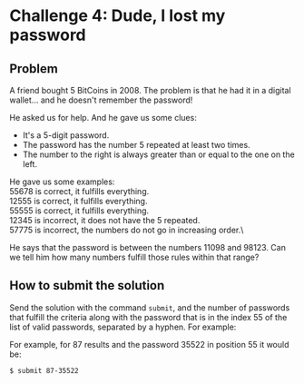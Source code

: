# Challenge 4: Dude, I lost my password

## Problem

A friend bought 5 BitCoins in 2008. The problem is that he had it in a digital wallet... and he doesn't remember the password!

He asked us for help. And he gave us some clues:

- It's a 5-digit password.
- The password has the number 5 repeated at least two times.
- The number to the right is always greater than or equal to the one on the left.

He gave us some examples:\
55678 is correct, it fulfills everything.\
12555 is correct, it fulfills everything.\
55555 is correct, it fulfills everything.\
12345 is incorrect, it does not have the 5 repeated.\
57775 is incorrect, the numbers do not go in increasing order.\

He says that the password is between the numbers 11098 and 98123. Can we tell him how many numbers fulfill those rules within that range?

## How to submit the solution

Send the solution with the command `submit`, and the number of passwords that fulfill the criteria along with the password that is in the index 55 of the list of valid passwords, separated by a hyphen. For example:

For example, for 87 results and the password 35522 in position 55 it would be:

```
$ submit 87-35522
```
